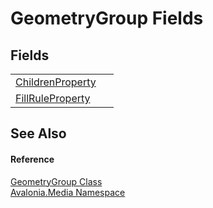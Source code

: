 # GeometryGroup Fields




## Fields
<table>
<tr>
<td><a href="F_Avalonia_Media_GeometryGroup_ChildrenProperty">ChildrenProperty</a></td>
<td> </td>
</tr>
<tr>
<td><a href="F_Avalonia_Media_GeometryGroup_FillRuleProperty">FillRuleProperty</a></td>
<td> </td>
</tr>
</table>

## See Also


#### Reference
<a href="T_Avalonia_Media_GeometryGroup">GeometryGroup Class</a>  
<a href="N_Avalonia_Media">Avalonia.Media Namespace</a>  

